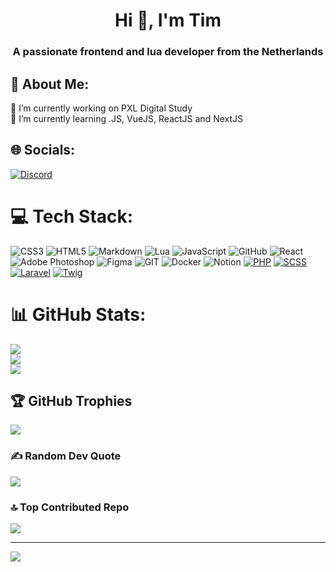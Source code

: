 <h1 align="center">Hi 👋, I'm Tim</h1>
<h3 align="center">A passionate frontend and lua developer from the Netherlands</h3>

## 💫 About Me:
🔭 I’m currently working on PXL Digital Study<br>🌱 I’m currently learning .JS, VueJS, ReactJS and NextJS


## 🌐 Socials:
[![Discord](https://img.shields.io/badge/Discord-%237289DA.svg?logo=discord&logoColor=white)](https://discord.gg/4yKsVedS) 

# 💻 Tech Stack:
![CSS3](https://img.shields.io/badge/css3-%231572B6.svg?style=for-the-badge&logo=css3&logoColor=white) ![HTML5](https://img.shields.io/badge/html5-%23E34F26.svg?style=for-the-badge&logo=html5&logoColor=white) ![Markdown](https://img.shields.io/badge/markdown-%23000000.svg?style=for-the-badge&logo=markdown&logoColor=white) ![Lua](https://img.shields.io/badge/lua-%232C2D72.svg?style=for-the-badge&logo=lua&logoColor=white) ![JavaScript](https://img.shields.io/badge/javascript-%23323330.svg?style=for-the-badge&logo=javascript&logoColor=%23F7DF1E) ![GitHub](https://img.shields.io/badge/GitHub-%23121011.svg?style=for-the-badge&logo=github&logoColor=white) ![React](https://img.shields.io/badge/react-%2320232a.svg?style=for-the-badge&logo=react&logoColor=%2361DAFB) ![Adobe Photoshop](https://img.shields.io/badge/adobephotoshop-%2331A8FF.svg?style=for-the-badge&logo=adobephotoshop&logoColor=white) 	![Figma](https://img.shields.io/badge/figma-%23F24E1E.svg?style=for-the-badge&logo=figma&logoColor=white) ![GIT](https://img.shields.io/badge/Git-fc6d26?style=for-the-badge&logo=git&logoColor=white) ![Docker](https://img.shields.io/badge/docker-%230db7ed.svg?style=for-the-badge&logo=docker&logoColor=white) ![Notion](https://img.shields.io/badge/Notion-%23000000.svg?style=for-the-badge&logo=notion&logoColor=white) [![PHP](https://img.shields.io/badge/PHP-777BB4?style=for-the-badge&logo=php&logoColor=white)](https://www.php.net) [![SCSS](https://img.shields.io/badge/SCSS-CC6699?style=for-the-badge&logo=Sass&logoColor=white)](https://sass-lang.com) [![Laravel](https://img.shields.io/badge/Laravel-FF2D20?style=for-the-badge&logo=laravel&logoColor=white)](https://laravel.com) [![Twig](https://img.shields.io/badge/Twig-000000?style=for-the-badge)](https://twig.symfony.com)
# 📊 GitHub Stats:
![](https://github-readme-stats.vercel.app/api?username=Donrskbb&theme=tokyonight&hide_border=false&include_all_commits=false&count_private=true)<br/>
![](https://github-readme-streak-stats.herokuapp.com/?user=Donrskbb&theme=tokyonight&hide_border=false)<br/>
![](https://github-readme-stats.vercel.app/api/top-langs/?username=Donrskbb&theme=tokyonight&hide_border=false&include_all_commits=false&count_private=true&layout=compact)

## 🏆 GitHub Trophies
![](https://github-profile-trophy.vercel.app/?username=Donrskbb&theme=tokyonight&no-frame=false&no-bg=true&margin-w=4)

### ✍️ Random Dev Quote
![](https://quotes-github-readme.vercel.app/api?type=horizontal&theme=tokyonight)

### 🔝 Top Contributed Repo
![](https://github-contributor-stats.vercel.app/api?username=Donrskbb&limit=5&theme=tokyonight&combine_all_yearly_contributions=true)

---
[![](https://visitcount.itsvg.in/api?id=Donrskbb&icon=2&color=1)](https://visitcount.itsvg.in)

<!-- Proudly created with GPRM ( https://gprm.itsvg.in ) -->
